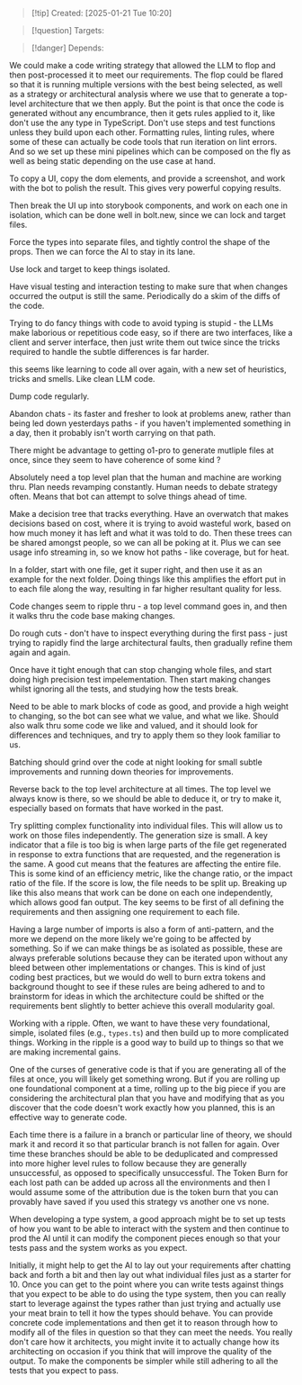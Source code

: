 
>[!tip] Created: [2025-01-21 Tue 10:20]

>[!question] Targets: 

>[!danger] Depends: 

We could make a code writing strategy that allowed the LLM to flop and then post-processed it to meet our requirements. The flop could be flared so that it is running multiple versions with the best being selected, as well as a strategy or architectural analysis where we use that to generate a top-level architecture that we then apply. But the point is that once the code is generated without any encumbrance, then it gets rules applied to it, like don't use the any type in TypeScript. Don't use steps and test functions unless they build upon each other. Formatting rules, linting rules, where some of these can actually be code tools that run iteration on lint errors. And so we set up these mini pipelines which can be composed on the fly as well as being static depending on the use case at hand.

To copy a UI, copy the dom elements, and provide a screenshot, and work with the bot to polish the result.  This gives very powerful copying results.

Then break the UI up into storybook components, and work on each one in isolation, which can be done well in bolt.new, since we can lock and target files.

Force the types into separate files, and tightly control the shape of the props.  Then we can force the AI to stay in its lane.

Use lock and target to keep things isolated.

Have visual testing and interaction testing to make sure that when changes occurred the output is still the same.  Periodically do a skim of the diffs of the code.

Trying to do fancy things with code to avoid typing is stupid - the LLMs make laborious or repetitious code easy, so if there are two interfaces, like a client and server interface, then just write them out twice since the tricks required to handle the subtle differences is far harder.

this seems like learning to code all over again, with a new set of heuristics, tricks and smells.  Like clean LLM code.

Dump code regularly.

Abandon chats - its faster and fresher to look at problems anew, rather than being led down yesterdays paths - if you haven't implemented something in a day, then it probably isn't worth carrying on that path.

There might be advantage to getting o1-pro to generate mutliple files at once, since they seem to have coherence of some kind ?

Absolutely need a top level plan that the human and machine are working thru.
Plan needs revamping constantly.
Human needs to debate strategy often.
Means that bot can attempt to solve things ahead of time.

Make a decision tree that tracks everything.
Have an overwatch that makes decisions based on cost, where it is trying to avoid wasteful work, based on how much money it has left and what it was told to do.
Then these trees can be shared amongst people, so we can all be poking at it.
Plus we can see usage info streaming in, so we know hot paths - like coverage, but for heat.

In a folder, start with one file, get it super right, and then use it as an example for the next folder.  Doing things like this amplifies the effort put in to each file along the way, resulting in far higher resultant quality for less.

Code changes seem to ripple thru - a top level command goes in, and then it walks thru the code base making changes.

Do rough cuts - don't have to inspect everything during the first pass - just trying to rapidly find the large architectural faults, then gradually refine them again and again.

Once have it tight enough that can stop changing whole files, and start doing high precision test impelementation.  Then start making changes whilst ignoring all the tests, and studying how the tests break.

Need to be able to mark blocks of code as good, and provide a high weight to changing, so the bot can see what we value, and what we like.  Should also walk thru some code we like and valued, and it should look for differences and techniques, and try to apply them so they look familiar to us.

Batching should grind over the code at night looking for small subtle improvements and running down theories for improvements.

Reverse back to the top level architecture at all times.  The top level we always know is there, so we should be able to deduce it, or try to make it, especially based on formats that have worked in the past.


Try splitting complex functionality into individual files. This will allow us to work on those files independently. The generation size is small. A key indicator that a file is too big is when large parts of the file get regenerated in response to extra functions that are requested, and the regeneration is the same. A good cut means that the features are affecting the entire file. This is some kind of an efficiency metric, like the change ratio, or the impact ratio of the file. If the score is low, the file needs to be split up. Breaking up like this also means that work can be done on each one independently, which allows good fan output.
The key seems to be first of all defining the requirements and then assigning one requirement to each file. 

Having a large number of imports is also a form of anti-pattern, and the more we depend on the more likely we're going to be affected by something. So if we can make things be as isolated as possible, these are always preferable solutions because they can be iterated upon without any bleed between other implementations or changes. This is kind of just coding best practices, but we would do well to burn extra tokens and background thought to see if these rules are being adhered to and to brainstorm for ideas in which the architecture could be shifted or the requirements bent slightly to better achieve this overall modularity goal. 

Working with a ripple. Often, we want to have these very foundational, simple, isolated files (e.g., `types.ts`) and then build up to more complicated things. Working in the ripple is a good way to build up to things so that we are making incremental gains.

One of the curses of generative code is that if you are generating all of the files at once, you will likely get something wrong. But if you are rolling up one foundational component at a time, rolling up to the big piece if you are considering the architectural plan that you have and modifying that as you discover that the code doesn't work exactly how you planned, this is an effective way to generate code.

Each time there is a failure in a branch or particular line of theory, we should mark it and record it so that particular branch is not fallen for again. Over time these branches should be able to be deduplicated and compressed into more higher level rules to follow because they are generally unsuccessful, as opposed to specifically unsuccessful. The Token Burn for each lost path can be added up across all the environments and then I would assume some of the attribution due is the token burn that you can provably have saved if you used this strategy vs another one vs none. 

When developing a type system, a good approach might be to set up tests of how you want to be able to interact with the system and then continue to prod the AI until it can modify the component pieces enough so that your tests pass and the system works as you expect.

Initially, it might help to get the AI to lay out your requirements after chatting back and forth a bit and then lay out what individual files just as a starter for 10. Once you can get to the point where you can write tests against things that you expect to be able to do using the type system, then you can really start to leverage against the types rather than just trying and actually use your meat brain to tell it how the types should behave. You can provide concrete code implementations and then get it to reason through how to modify all of the files in question so that they can meet the needs. You really don't care how it architects, you might invite it to actually change how its architecting on occasion if you think that will improve the quality of the output. To make the components be simpler while still adhering to all the tests that you expect to pass. 